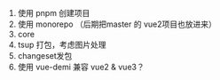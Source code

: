1. 使用 pnpm 创建项目
2. 使用 monorepo （后期把master 的 vue2项目也放进来）
3. core
4. tsup 打包，考虑图片处理
5. changeset发包
6. 使用 vue-demi 兼容 vue2 & vue3？